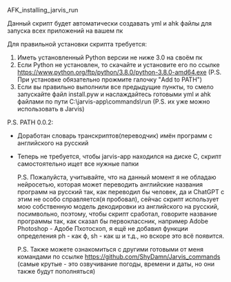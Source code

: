   AFK_installing_jarvis_run

  Данный скрипт будет автоматически создавать yml и ahk файлы для запуска всех приложений на вашем пк

  Для правильной установки скрипта требуется:
1. Иметь установленный Python версии не ниже 3.0 на своём пк
2. Если Python не установлен, то скачайте и установите его по ссылке https://www.python.org/ftp/python/3.8.0/python-3.8.0-amd64.exe (P.S. При установке обязательно прожмите галочку "Add to PATH")
3. Если вы правильно выполнили все предыдущие пункты, то смело запускайте файл install.pyw и наслаждайтесь готовыми yml и ahk файлами по пути C:\jarvis-app\commands\run (P.S. их уже можно использовать в Jarvis)

  P.S. PATH 0.0.2:
- Доработан словарь транскриптов(переводчик) имён программ с английского на русский
- Теперь не требуется, чтобы jarvis-app находился на диске C, скрипт самостоятельно ищет все нужные папки

  P.S. Пожалуйста, учитывайте, что на данный момент я не обладаю нейросетью, которая может переводить английские названия программ на русский так, как переводил бы человек, да и ChatGPT с этим не особо справляется(я пробовал), сейчас скрипт использует мою собственную модель декодировки из английского на русский, посимвольно, поэтому, чтобы скрипт сработал, говорите название программы так, как сказал бы первоклассник, например Adobe Photoshop - Адобе Пхотосхоп, я ещё не добавил функции определения ph - как ф, sh - как ш и т.д., но вскоре это всё появится.

  P.S. Также можете ознакомиться с другими готовыми от меня командами по ссылке https://github.com/ShyDamn/Jarvis_commands (самые крутые - это озвучивание погоды, времени и даты, но они также будут пополняться)
